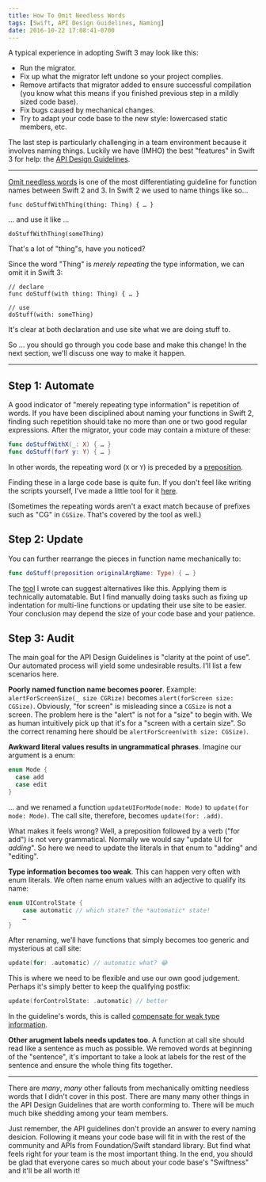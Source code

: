 ```yaml
---
title: How To Omit Needless Words
tags: [Swift, API Design Guidelines, Naming]
date: 2016-10-22 17:08:41-0700
---
```


A typical experience in adopting Swift 3 may look like this:

* Run the migrator.
* Fix up what the migrator left undone so your project complies.
* Remove artifacts that migrator added to ensure successful compilation (you
  know what this means if you finished previous step in a mildly sized code
  base).
* Fix bugs caused by mechanical changes.
* Try to adapt your code base to the new style: lowercased static members, etc.

The last step is particularly challenging in a team environment because it
involves naming things. Luckily we have (IMHO) the best "features" in Swift
3 for help: the [API Design Guidelines][Guidelines].

***

[Omit needless words][Omit needless words] is one of the most differentiating
guideline for function names between Swift 2 and 3. In Swift 2 we used to name
things like so…

```
func doStuffWithThing(thing: Thing) { … }
```

… and use it like …

```
doStuffWithThing(someThing)
```

That's a lot of "thing"s, have you noticed?

Since the word "Thing" is *merely repeating* the type information, we can omit
it in Swift 3:

```
// declare
func doStuff(with thing: Thing) { … }

// use
doStuff(with: someThing)
```

It's clear at both declaration and use site what we are doing stuff to.

So … you should go through you code base and make this change! In the next
section, we'll discuss one way to make it happen.

[Guidelines]: https://swift.org/documentation/api-design-guidelines/
[Omit needless words]: https://swift.org/documentation/api-design-guidelines/#omit-needless-words

***

## Step 1: Automate ##

A good indicator of "merely repeating type information" is repetition of words.
If you have been disciplined about naming your functions in Swift 2, finding
such repetition should take no more than one or two good regular expressions.
After the migrator, your code may contain a mixture of these:

```swift
func doStuffWithX(_: X) { … }
func doStuff(forY y: Y) { … }
```

In other words, the repeating word (`X` or `Y`) is preceded by a
[preposition][prepositions].

Finding these in a large code base is quite fun. If you don't feel like writing
the scripts yourself, I've made a little tool for it [here][needless].

(Sometimes the repeating words aren't a exact match because of prefixes such as
"CG" in `CGSize`. That's covered by the tool as well.)


[prepositions]: https://www.englishclub.com/grammar/prepositions-list.htm
[needless]: https://github.com/dduan/needless

## Step 2: Update ##

You can further rearrange the pieces in function name mechanically to:

```swift
func doStuff(preposition originalArgName: Type) { … }
```

The [tool][needless] I wrote can suggest alternatives like this. Applying them
is technically automatable. But I find manually doing tasks such as fixing up
indentation for multi-line functions or updating their use site to be easier.
Your conclusion may depend the size of your code base and your patience.

## Step 3: Audit ##

The main goal for the API Design Guidelines is "clarity at the point of use".
Our automated process will yield some undesirable results. I'll list a few
scenarios here.

__Poorly named function name becomes poorer__. Example:
`alertForScreenSize(_ size CGRize)` becomes `alert(forScreen size: CGSize)`.
Obviously, "for screen" is misleading since a `CGSize` is not a screen. The
problem here is the "alert" is not for a "size" to begin with. We as human
intuitively pick up that it's for a "screen with a certain size". So the correct
renaming here should be `alertForScreen(with size: CGSize)`.

__Awkward literal values results in ungrammatical phrases__. Imagine our
argument is a enum:

```swift
enum Mode {
  case add
  case edit
}
```

… and we renamed a function `updateUIForMode(mode: Mode)` to
`update(for mode: Mode)`. The call site, therefore, becomes
`update(for: .add)`.

What makes it feels wrong? Well, a preposition followed by a verb ("for add")
is not very grammatical. Normally we would say "update UI for *adding*". So here
we need to update the literals in that enum to "adding" and "editing".

__Type information becomes too weak__. This can happen very often with enum
literals. We often name enum values with an adjective to qualify its name:

```swift
enum UIControlState {
    case automatic // which state? the *automatic* state!
    …
}
```
After renaming, we'll have functions that simply becomes too generic and
mysterious at call site:

```swift
update(for: .automatic) // automatic what? 😂
```

This is where we need to be flexible and use our own good judgement. Perhaps
it's simply better to keep the qualifying postfix:

```swift
update(forControlState: .automatic) // better
```

In the guideline's words, this is called [compensate for weak type
information][weak type information].

[weak type information]: https://swift.org/documentation/api-design-guidelines/#weak-type-information

__Other arugment labels needs updates too__. A function at call site should read
like a sentence as much as possible. We removed words at beginning of the
"sentence", it's important to take a look at labels for the rest of the sentence
and ensure the whole thing fits together.

***

There are *many*, *many* other fallouts from mechanically omitting needless
words that I didn't cover in this post. There are many many other things in the
API Design Guidelines that are worth conforming to. There will be much much bike
shedding among your team members.

Just remember, the API guidelines don't provide an answer to every naming
desicion. Following it means your code base will fit in with the rest of the
community and APIs from Foundation/Swift standard library. But find what feels
right for your team is the most important thing. In the end, you should be glad
that everyone cares so much about your code base's "Swiftness" and it'll be all
worth it!
